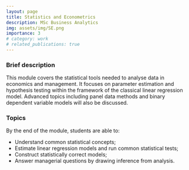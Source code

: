 ```yaml
---
layout: page
title: Statistics and Econometrics
description: MSc Business Analytics
img: assets/img/SE.png
importance: 3
# category: work
# related_publications: true
---
```


### Brief description
This module covers the statistical tools needed to analyse data in economics and management. It focuses on parameter estimation and hypothesis testing within the framework of the classical linear regression model. Advanced topics including panel data methods and binary dependent variable models will also be discussed. 

### Topics
By the end of the module, students are able to:
* Understand common statistical concepts;
* Estimate linear regression models and run common statistical tests; 
* Construct statistically correct models; 
* Answer managerial questions by drawing inference from analysis.
